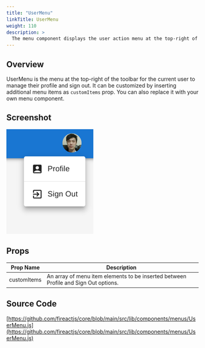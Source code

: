 ```yaml
---
title: "UserMenu"
linkTitle: UserMenu
weight: 110
description: >
  The menu component displays the user action menu at the top-right of the toolbar.
---
```

## Overview

UserMenu is the menu at the top-right of the toolbar for the current user to manage their profile and sign out. It can be customized by inserting additional menu items as `customItems` prop. You can also replace it with your own menu component.

## Screenshot

![Screenshot](screenshot.png)

## Props

| Prop Name | Description |
| --- | --- |
| customItems | An array of menu item elements to be inserted between Profile and Sign Out options. |

## Source Code

[https://github.com/fireactjs/core/blob/main/src/lib/components/menus/UserMenu.js](https://github.com/fireactjs/core/blob/main/src/lib/components/menus/UserMenu.js)
